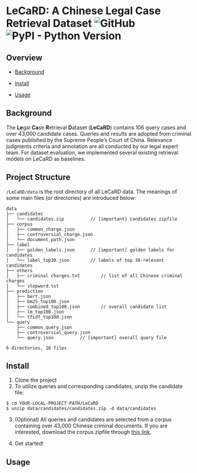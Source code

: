 # LeCaRD: A Chinese Legal Case Retrieval Dataset ![GitHub](https://img.shields.io/github/license/myx666/LeCaRD) ![PyPI - Python Version](https://img.shields.io/pypi/pyversions/numpy)

## Overview
* [Background](#background)

- [Install](#install)

- [Usage](#usage)


## Background

The **Le**gal **Ca**se **R**etrieval **D**ataset (**LeCaRD**) contains 106 query cases and over 43,000 candidate cases. Queries and results are adopted from criminal cases published by the Supreme People’s Court of China. Relevance judgments criteria and annotation are all conducted by our legal expert team. For dataset evaluation, we implemented several existing retrieval models on LeCaRD as baselines. 

## Project Structure

`/LeCaRD/data` is the root directory of all LeCaRD data. The meanings of some main files (or directories) are introduced below: 

```
data
├── candidates                       
│   └── candidates.zip			// [important] candidates zipfile
├── corpus
│   ├── common_charge.json
│   ├── controversial_charge.json
│   └── document_path.json
├── label
│   ├── golden_labels.json		// [important] golden labels for candidates
│   └── label_top30.json		// labels of top 30-relevant candidates
├── others
│   ├── criminal charges.txt		// list of all Chinese criminal charges
│   └── stopword.txt
├── prediction
│   ├── bert.json
│   ├── bm25_top100.json
│   ├── combined_top100.json		// overall candidate list
│   ├── lm_top100.json
│   └── tfidf_top100.json
└── query
    ├── common_query.json
    ├── controversial_query.json
    └── query.json			// [important] overall query file

6 directories, 16 files

```

## Install
1. Clone the project
2. To utilize queries and corresponding candidates, unzip the candidate file:

```
$ cd YOUR-LOCAL-PROJECT-PATH/LeCaRD
$ unzip data/candidates/candidates.zip -d data/candidates
```
3. (Optional) All queries and candidates are selected from a corpus containing over 43,000 Chinese criminal documents. If you are interested, download the corpus zipfile through [this link](https://drive.google.com/file/d/1vQdX1MegFVtmoh0XCd4mav5PBkep7q0h/view?usp=sharing).

4. Get started!

## Usage


